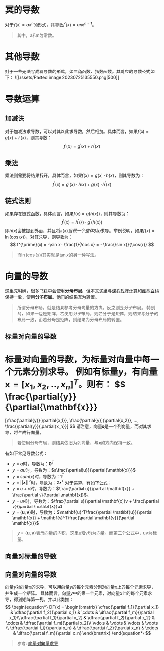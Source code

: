 # 冥的导数
对于$f(x)=ax^n$的形式，其导数$f^{\prime}(x)=anx^{n-1}$。
> 其中，a和n为常数。
# 其他导数
对于一些无法写成冥导数的形式，如三角函数、指数函数。其对应的导数公式如下：
![[assets/Pasted image 20230725135550.png|500]]
# 导数运算
## 加减法
对于加减法求导数，可以对其以此求导数，然后相加。具体而言，如果$f(x) = g(x) + h(x)$，则其导数：
$$
f^{\prime}(x) = g^{\prime}(x) + h^{\prime}(x)
$$
## 乘法
乘法则需要将结果拆开，具体而言，如果$f(x) = g(x) · h(x)$，则其导数为：
$$
f^{\prime}(x) = g^{\prime}(x) · h(x) + g(x) · h^{\prime}(x)
$$
## 链式法则
如果存在链式函数，具体而言，如果$f(x) = g(h(x))$，则其导数为：
$$
f^{\prime}(x) = h^{\prime}(x) · g^{\prime}(h(x))
$$
即$h(x)$会被提到外面，并且将$h(x)$*当做一个整体*对$g$求导。举例说明，如果$f(x)=\ln(\cos(x))$，对其求导，则导数为：
$$
f^{\prime}(x) = -\sin x · \frac{1}{\cos x} = - \frac{\sin(x)}{\cos(x)}
$$
> 而$\ln(\cos(x))$其实就是$\tan x$的另一种写法。

# 向量的导数
这里先明确，很多书籍中会使用**分母布局**，但本文这里与[课程矩阵计算](https://www.bilibili.com/video/BV1eZ4y1w7PY?p=2&vd_source=8fc1ba7db0ecc643e9aacb066fe696cb)和[维基百科](https://en.wikipedia.org/wiki/Matrix_calculus)保持一致，使用**分子布局**。他们的结果互为转置。

> 所谓分母布局，就是结果参考分母向量的方向。反之则是*分子*布局。
> 特别的，如果一边是矩阵，若使用*分子*布局，则若分子是矩阵，则结果与分子的布局一致，而若分母是矩阵，则结果为分母布局的转置。

## 标量对向量的导数
标量对向量的导数，为标量对向量中每一个元素分别求导。
例如有标量$y$，有向量$\mathbf{x} = [x_1,x_2,..,x_n]^T$。则有：
$$
\frac{\partial{y}}{\partial{\mathbf{x}}}
=
[\frac{\partial{y}}{\partial{x_1}}, \frac{\partial{y}}{\partial{x_2}}, ..., \frac{\partial{y}}{\partial{x_n}}]
$$
请注意，向量$\mathbf{x}$是一个列向量，而对其求导，将生成行向量。

> 若使用分母布局，则结果依旧为列向量，与$\mathbf{x}$的方向保持一致。

有如下常见导数公式：
- $y=a$时，导数为：$\mathbf{0}^T$
- $y=au$时，导数为：$a\frac{\partial{u}}{\partial{\mathbf{x}}}$
- $y=sum(x)$时，导数为：$\mathbf{1}^T$
- $y=\vert\vert \mathbf{x} \vert\vert^2$时，导数为：$2 \mathbf{x}^T$
对于运算，有如下公式：
- $y=u+v$时，导数为：$\frac{\partial u}{\partial \mathbf{x}} + \frac{\partial v}{\partial \mathbf{x}}$。
- $y=uv$时，导数为：$\frac{\partial u}{\partial \mathbf{x}}v + \frac{\partial v}{\partial \mathbf{x}}u$
- $y=\langle \mathbf{u},\mathbf{v} \rangle$时，导数为：$\mathbf{u}^T\frac{\partial \mathbf{u}}{\partial \mathbf{x}} + \mathbf{v}^T\frac{\partial \mathbf{v}}{\partial \mathbf{x}}$

> $y=\langle \mathbf{u},\mathbf{v} \rangle$表示向量的内积，这里u和v均为向量。而第二个公式中，uv为标量。
## 向量对标量的导数


## 向量对向量的导数
向量$y$对向量$x$的求导，可以用向量$y$的每个元素分别对向量$x$上的每个元素求导，并生成一个矩阵。
具体而言，向量$y$中的第一个元素，对向量$x$上的每个元素求导，得到矩阵第一**列**。并以此类推：
$$
\begin{equation*}
DF(x) = 
	\begin{bmatrix}
		\dfrac{\partial f_1}{\partial x_1} & \dfrac{\partial f_2}{\partial x_1}  & \cdots & \dfrac{\partial f_m}{\partial x_1}\\
		\dfrac{\partial f_1}{\partial x_2} & \dfrac{\partial f_2}{\partial x_2}  & \cdots & \dfrac{\partial f_m}{\partial x_2}\\
		\vdots                             & \vdots                              & \vdots & \vdots                            \\
		\dfrac{\partial f_1}{\partial x_n} & \dfrac{\partial f_2}{\partial x_n}  & \cdots & \dfrac{\partial f_m}{\partial x_n}
	\end{bmatrix}
\end{equation*}
$$
> 参考: [向量对向量求导](https://www.cnblogs.com/yanghh/p/13758243.html)
